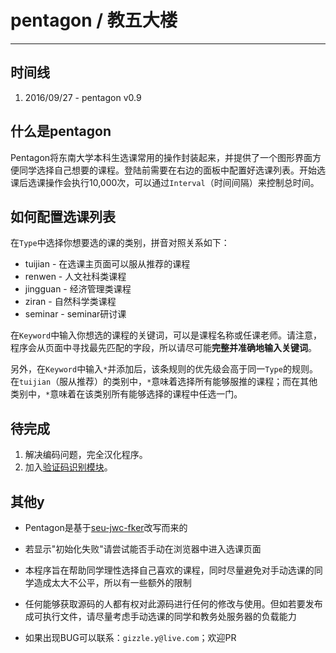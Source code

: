 # pentagon / 教五大楼

---

## 时间线
1. 2016/09/27 - pentagon v0.9

## 什么是pentagon
Pentagon将东南大学本科生选课常用的操作封装起来，并提供了一个图形界面方便同学选择自己想要的课程。登陆前需要在右边的面板中配置好选课列表。开始选课后选课操作会执行10,000次，可以通过`Interval`（时间间隔）来控制总时间。

## 如何配置选课列表
在`Type`中选择你想要选的课的类别，拼音对照关系如下：

 - tuijian - 在选课主页面可以服从推荐的课程
 - renwen - 人文社科类课程
 - jingguan - 经济管理类课程
 - ziran - 自然科学类课程
 - seminar - seminar研讨课

在`Keyword`中输入你想选的课程的关键词，可以是课程名称或任课老师。请注意，程序会从页面中寻找最先匹配的字段，所以请尽可能**完整并准确地输入关键词**。

另外，在`Keyword`中输入`*`并添加后，该条规则的优先级会高于同一`Type`的规则。在`tuijian`（服从推荐）的类别中，`*`意味着选择所有能够服推的课程；而在其他类别中，`*`意味着在该类别所有能够选择的课程中任选一门。

## 待完成
1. 解决编码问题，完全汉化程序。
2. 加入[验证码识别模块][1]。

## 其他y
- Pentagon是基于[seu-jwc-fker][2]改写而来的
- 若显示"初始化失败"请尝试能否手动在浏览器中进入选课页面
- 本程序旨在帮助同学理性选择自己喜欢的课程，同时尽量避免对手动选课的同学造成太大不公平，所以有一些额外的限制
- 任何能够获取源码的人都有权对此源码进行任何的修改与使用。但如若要发布成可执行文件，请尽量考虑手动选课的同学和教务处服务器的负载能力
- 如果出现BUG可以联系：`gizzle.y@live.com`；欢迎PR



  [1]: https://github.com/gizzleon/SEU-jwc-decoder
  [2]: https://github.com/SnoozeZ/seu-jwc-fker